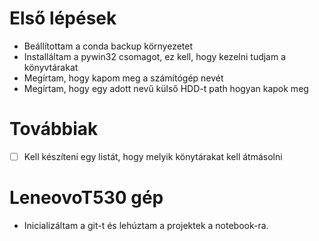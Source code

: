 # Első lépések
- Beállítottam a conda backup környezetet
- Installáltam a pywin32 csomagot, ez kell, hogy kezelni tudjam a könyvtárakat
- Megírtam, hogy kapom meg a számítógép nevét
- Megírtam, hogy egy adott nevű külső HDD-t path hogyan kapok meg
# Továbbiak
- [ ] Kell készíteni egy listát, hogy melyik könytárakat kell átmásolni
# LeneovoT530 gép
- Inicializáltam a git-t és lehúztam a projektek a notebook-ra.